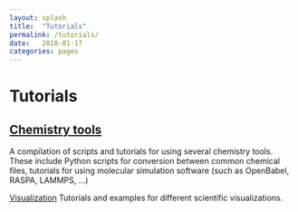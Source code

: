 ```yaml
---
layout: splash
title:  "Tutorials"
permalink: /tutorials/
date:   2018-01-17
categories: pages
---
```


Tutorials
=========

[Chemistry tools](https://kbsezginel.github.io/chem-tools-tutorials/)
---------------------------------------------------------------------
A compilation of scripts and tutorials for using several chemistry tools.
These include Python scripts for conversion between common chemical files, tutorials for using
molecular simulation software (such as OpenBabel, RASPA, LAMMPS, ...)

[Visualization](https://kbsezginel.github.io/visualization/)
Tutorials and examples for different scientific visualizations.
